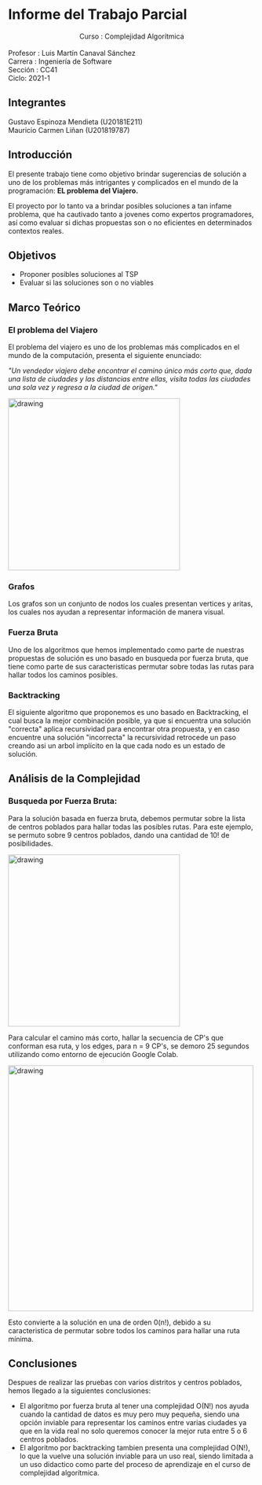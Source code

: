# Informe del Trabajo Parcial
<center>Curso : Complejidad Algorítmica</center> <br>
Profesor : Luis Martín Canaval Sánchez <br>
Carrera : Ingeniería de Software <br>
Sección : CC41 <br>
Ciclo: 2021-1


## Integrantes
Gustavo Espinoza Mendieta (U20181E211) <br>
Mauricio Carmen Liñan (U201819787) 

## Introducción

El presente trabajo tiene como objetivo brindar sugerencias de solución a uno de los problemas más intrigantes y complicados en el mundo de la programación: <b>EL problema del Viajero.</b>
<br>

El proyecto por lo tanto va a brindar posibles soluciones a tan infame problema, que ha cautivado tanto a jovenes como expertos programadores, así como evaluar si dichas propuestas son o no eficientes en determinados contextos reales.

## Objetivos

- Proponer posibles soluciones al TSP
- Evaluar si las soluciones son o no viables

## Marco Teórico

### El problema del Viajero

El problema del viajero es uno de los problemas más complicados en el mundo de la computación, presenta el siguiente enunciado:  

<i>"Un vendedor viajero debe encontrar el camino único más corto que, dada una lista de ciudades y las distancias entre ellas, visita todas las ciudades una sola vez y regresa a la ciudad de origen."</i>

<img src="http://images.rapgenius.com/0e1ca854cbc30f33abc46108f2ba38f2.640x640x42.gif" alt="drawing" width="350"/>


### Grafos
Los grafos son un conjunto de nodos los cuales presentan vertices y aritas, los cuales nos ayudan a representar información de manera visual. 

### Fuerza Bruta
Uno de los algoritmos que hemos implementado como parte de nuestras propuestas de solución es uno basado en busqueda por fuerza bruta, que tiene como parte de sus caracteristicas permutar sobre todas las rutas para hallar todos los caminos posibles. 

### Backtracking
El siguiente algoritmo que proponemos es uno basado en Backtracking, el cual busca la mejor combinación posible, ya que si encuentra una solución "correcta"
aplica recursividad para encontrar otra propuesta, y en caso encuentre una solución "incorrecta" la recursividad retrocede un paso creando asi un arbol implícito en la que cada nodo es un estado de solución.

## Análisis de la Complejidad
### Busqueda por Fuerza Bruta:
Para la solución basada en fuerza bruta, debemos permutar sobre la lista de centros poblados para hallar todas las posibles rutas. Para este ejemplo, se permuto sobre 9 centros poblados, dando una cantidad de 10! de posibilidades.

<img src="https://cdn.discordapp.com/attachments/566485983025954827/840462572784058388/unknown.png" alt="drawing" width="350"/>

Para calcular el camino más corto, hallar la secuencia de CP's que conforman esa ruta, y los edges, para n = 9 CP's, se demoro 25 segundos utilizando como entorno de ejecución Google Colab.

<img src="https://cdn.discordapp.com/attachments/566485983025954827/840462336451411968/unknown.png" alt="drawing" width="500"/>

Esto convierte a la solución en una de orden 0(n!), debido a su caracteristica de permutar sobre todos los caminos para hallar una ruta mínima.


## Conclusiones

Despues de realizar las pruebas con varios distritos y centros poblados, hemos llegado a la siguientes conclusiones:

- El algoritmo por fuerza bruta al tener una complejidad O(N!) nos ayuda cuando la cantidad de datos es muy pero muy pequeña, siendo una opción inviable para representar los caminos entre varias ciudades ya que en la vida real no solo queremos conocer la mejor ruta entre 5 o 6 centros poblados.
- El algoritmo por backtracking tambien presenta una complejidad O(N!), lo que la vuelve una solución inviable para un uso real, siendo limitada a un uso didactico como parte del proceso de aprendizaje en el curso de complejidad algorítmica.
